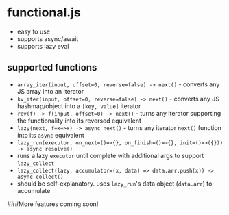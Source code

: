 # functional.js
- easy to use
- supports async/await
- supports lazy eval

## supported functions
- `array_iter(input, offset=0, reverse=false) -> next()` - converts any JS array into an iterator
- `kv_iter(input, offset=0, reverse=false) -> next()` - converts any JS hashmap/object into a `[key, value]` iterator
- `rev(f) -> f(input, offset=0) -> next()` - turns any iterator supporting the functionality into its reversed equivalent
- `lazy(next, f=x=>x) -> async next()` - turns any iterator `next()` function into its `async` equivalent
- `lazy_run(executor, on_next=()=>{}, on_finish=()=>{}, init=()=>({})) -> async resolve()`
 - runs a lazy `executor` until complete with additional args to support `lazy_collect`
- `lazy_collect(lazy, accumulator=(x, data) => data.arr.push(x)) -> async collect()`
 - should be self-explanatory. uses `lazy_run`'s data object (`data.arr`) to accumulate

###More features coming soon!

